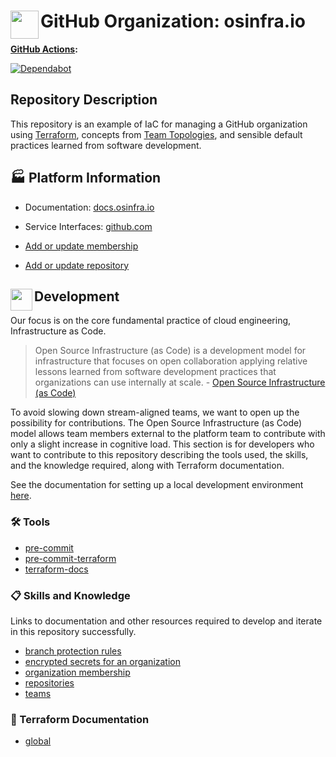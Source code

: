 # <img align="left" width="45" height="45" src="https://github.com/osinfra-io/github-organization-management/assets/1610100/2d305949-da04-4fa7-9b03-b880b400929a"> GitHub Organization: osinfra.io

**[GitHub Actions](https://github.com/osinfra-io/github-organization-management/actions):**

[![Dependabot](https://github.com/osinfra-io/github-organization-management/actions/workflows/dependabot.yml/badge.svg)](https://github.com/osinfra-io/github-organization-management/actions/workflows/dependabot.yml)

## Repository Description

This repository is an example of IaC for managing a GitHub organization using [Terraform](https://www.terraform.io), concepts from [Team Topologies](https://teamtopologies.com/), and sensible default practices learned from software development.

## 🏭 Platform Information

- Documentation: [docs.osinfra.io](https://docs.osinfra.io/github/organization-management)
- Service Interfaces: [github.com](https://github.com/osinfra-io/github-organization-management/issues/new/choose)

- [Add or update membership](https://github.com/osinfra-io/github-organization-management/issues/new?assignees=&labels=enhancement%2Cgood+first+issue&template=add-update-membership.yml&title=Add+or+update+membership)
- [Add or update repository](https://github.com/osinfra-io/github-organization-management/issues/new?assignees=&labels=enhancement%2Cgood+first+issue&template=add-update-repository.yml&title=Add+or+update+repository)

## <img align="left" width="35" height="35" src="https://github.com/osinfra-io/github-organization-management/assets/1610100/39d6ae3b-ccc2-42db-92f1-276a5bc54e65"> Development

Our focus is on the core fundamental practice of cloud engineering, Infrastructure as Code.

>Open Source Infrastructure (as Code) is a development model for infrastructure that focuses on open collaboration applying relative lessons learned from software development practices that organizations can use internally at scale. - [Open Source Infrastructure (as Code)](https://www.osinfra.io)

To avoid slowing down stream-aligned teams, we want to open up the possibility for contributions. The Open Source Infrastructure (as Code) model allows team members external to the platform team to contribute with only a slight increase in cognitive load. This section is for developers who want to contribute to this repository describing the tools used, the skills, and the knowledge required, along with Terraform documentation.

See the documentation for setting up a local development environment [here](https://docs.osinfra.io/fundamentals/development-setup).

### 🛠️ Tools

- [pre-commit](https://github.com/pre-commit/pre-commit)
- [pre-commit-terraform](https://github.com/antonbabenko/pre-commit-terraform)
- [terraform-docs](https://github.com/terraform-docs/terraform-docs)

### 📋 Skills and Knowledge

Links to documentation and other resources required to develop and iterate in this repository successfully.

- [branch protection rules](https://docs.github.com/en/repositories/configuring-branches-and-merges-in-your-repository/defining-the-mergeability-of-pull-requests/about-protected-branchess)
- [encrypted secrets for an organization](https://docs.github.com/en/actions/security-guides/encrypted-secrets#creating-encrypted-secrets-for-an-organization)
- [organization membership](https://docs.github.com/en/organizations/managing-membership-in-your-organization)
- [repositories](https://docs.github.com/en/repositories/creating-and-managing-repositories/about-repositories)
- [teams](https://docs.github.com/en/organizations/managing-access-to-your-organizations-repositories/managing-teams-in-your-organization)

### 📓 Terraform Documentation

- [global](global/infra/README.md)
